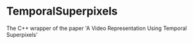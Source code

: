 # TemporalSuperpixels
The C++ wrapper of the paper 'A Video Representation Using Temporal Superpixels'
